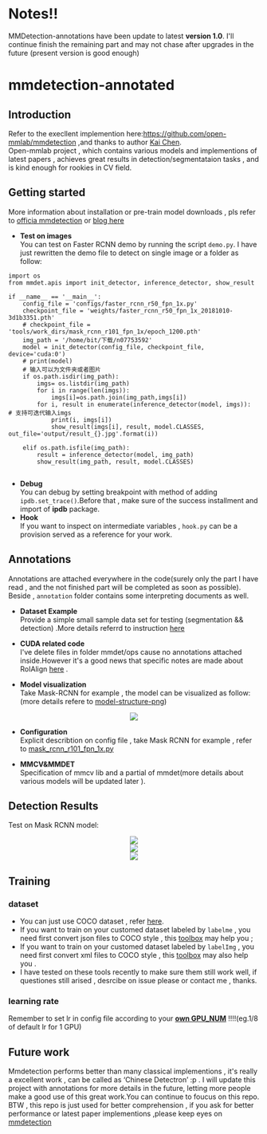 # Notes!!
MMDetection-annotations have been update to latest **version 1.0**. I'll continue finish the remaining part and may not chase after upgrades in the future (present version is good enough) 
# mmdetection-annotated 

## Introduction
Refer to the execllent implemention here:https://github.com/open-mmlab/mmdetection ,and thanks to author [Kai Chen](https://github.com/hellock).</br>
Open-mmlab project , which contains various models and implementions of latest papers , achieves great results in detection/segmentataion tasks , and is kind enough for rookies in CV field.</br>

## Getting started
More information about installation or pre-train model downloads , pls refer to [officia mmdetection](https://github.com/open-mmlab/mmdetection) or [blog here](https://blog.csdn.net/mingqi1996/article/details/88091802)</br>
* **Test on images</br>**
You can test on Faster RCNN demo by running the script `demo.py`.
I have just rewritten the demo file to detect on single image or a folder as follow:
```
import os
from mmdet.apis import init_detector, inference_detector, show_result

if __name__ == '__main__':
	config_file = 'configs/faster_rcnn_r50_fpn_1x.py'
	checkpoint_file = 'weights/faster_rcnn_r50_fpn_1x_20181010-3d1b3351.pth'
	# checkpoint_file = 'tools/work_dirs/mask_rcnn_r101_fpn_1x/epoch_1200.pth'
	img_path = '/home/bit/下载/n07753592'
	model = init_detector(config_file, checkpoint_file, device='cuda:0')
	# print(model)
	# 输入可以为文件夹或者图片
	if os.path.isdir(img_path):
		imgs= os.listdir(img_path)
		for i in range(len(imgs)):
			imgs[i]=os.path.join(img_path,imgs[i])
		for i, result in enumerate(inference_detector(model, imgs)):	# 支持可迭代输入imgs
			print(i, imgs[i])
			show_result(imgs[i], result, model.CLASSES, out_file='output/result_{}.jpg'.format(i))

	elif os.path.isfile(img_path):
		result = inference_detector(model, img_path)
		show_result(img_path, result, model.CLASSES)


```
* **Debug**  
You can debug by setting breakpoint with method of adding `ipdb.set_trace()`.Before that , make sure of the success installment and import of **ipdb** package.
* **Hook**  
If you want to inspect on intermediate variables , `hook.py` can be a provision served as a reference for your work.
## Annotations
Annotations are attached everywhere in the code(surely only the part I have read , and the not finished part will be completed as soon as possible). Beside , `annotation` folder contains some interpreting documents as well.  
* **Dataset Example**   
Provide a simple small sample data set for testing (segmentation && detection) .More details referrd to instruction [here](https://blog.csdn.net/mingqi1996/article/details/96706619)

* **CUDA related code**  
I've delete files in folder mmdet/ops cause no annotations attached inside.However it's a good news that specific notes are made about RoIAlign [here](https://zhuanlan.zhihu.com/p/75171514) .

* **Model visualization**  
Take Mask-RCNN for example , the model can be visualized as follow:(more details refere to [model-structure-png](https://github.com/ming71/mmdetection-annotated/blob/master/annotation/model_vis/maskrcnn-model-inference.png))
<div align=center><img src="https://github.com/ming71/mmdetection-annotated/blob/master/annotation/model_vis/inference.png"/></div>

* **Configuration**  
Explicit describtion on config file , take Mask RCNN for example , refer to [mask_rcnn_r101_fpn_1x.py](https://github.com/ming71/mmdetection-annotated/blob/master/annotation/mask_rcnn_r101_fpn_1x.py)  

* **MMCV&MMDET**  
Specification of mmcv lib and a partial of mmdet(more details about various models will be updated later ).</br>

## Detection Results</br>
Test on Mask RCNN model:  
<div align=center><img src="https://github.com/ming71/mmdetection-annotated/blob/master/outputs/_s1019.png"/></div>
<div align=center><img  src="https://github.com/ming71/mmdetection-annotated/blob/master/outputs/_screenshot_02.04.2019.png"/></div>
<div align=center><img  src="https://github.com/ming71/mmdetection-annotated/blob/master/outputs/_screenshot_071019.png"/></div>


## Training</br>
### **dataset**<br>
- You can just use COCO dataset , refer [here](https://blog.csdn.net/mingqi1996/article/details/88091802).<br>
- If you want to train on your customed dataset labeled by `labelme` , you need first convert json files to COCO style , this [toolbox](https://github.com/ming71/toolbox) may help you ;<br>
- If you want to train on your customed dataset labeled by `labelImg` , you need first convert xml files to COCO style , this [toolbox](https://github.com/ming71/toolbox) may also help you .<br>
- I have tested on these tools recently to make sure them still work well, if questiones still arised , desrcibe on issue please or contact me , thanks.<br>

### learning rate
Remember to set lr in config file according to your <u>**own GPU_NUM**</u> !!!!(eg.1/8 of default lr for 1 GPU)

## Future work</br>
Mmdetection performs better than many classical implementions , it's really a excellent work , can be called as ‘Chinese Detectron’ :p . I will update this project with annotations for more details in the future, letting more people make a good use of this great work.You can continue to foucus on this repo.</br>
BTW , this repo is just used for better comprehension , if you ask for better performance or latest paper implementions ,please keep eyes on [mmdetection](https://github.com/open-mmlab/mmdetection)</br>

